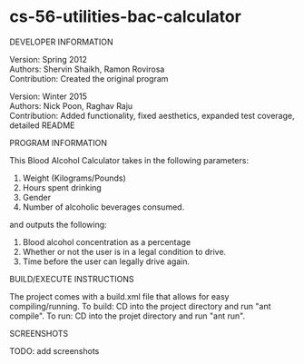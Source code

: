 # cs-56-utilities-bac-calculator

DEVELOPER INFORMATION  

Version: Spring 2012  
Authors: Shervin Shaikh, Ramon Rovirosa  
Contribution: Created the original program  

Version: Winter 2015  
Authors: Nick Poon, Raghav Raju  
Contribution: Added functionality, fixed aesthetics, expanded test coverage, detailed README  

PROGRAM INFORMATION  

This Blood Alcohol Calculator takes in the following parameters:   

1. Weight (Kilograms/Pounds) 
2. Hours spent drinking 
3. Gender 
4. Number of alcoholic beverages consumed. 

and outputs the following: 

1. Blood alcohol concentration as a percentage 
2. Whether or not the user is in a legal condition to drive. 
3. Time before the user can legally drive again. 

BUILD/EXECUTE INSTRUCTIONS 

The project comes with a build.xml file that allows for easy compiling/running. 
To build: CD into the project directory and run "ant compile". 
To run: CD into the projet directory and run "ant run". 

SCREENSHOTS  

TODO: add screenshots

